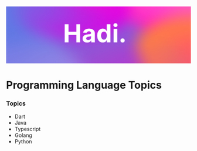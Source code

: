 ![Hadi-Banner](../hadi-banner.png)

# Programming Language Topics

### Topics

- Dart
- Java
- Typescript
- Golang
- Python
